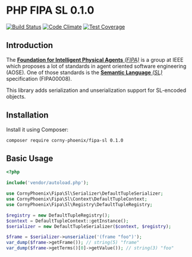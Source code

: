 PHP FIPA SL 0.1.0
=================

[![Build Status](https://travis-ci.org/CornyPhoenix/fipa-sl.svg?branch=master)](https://travis-ci.org/CornyPhoenix/tex-tools) [![Code Climate](https://codeclimate.com/github/CornyPhoenix/fipa-sl/badges/gpa.svg)](https://codeclimate.com/github/CornyPhoenix/fipa-sl) [![Test Coverage](https://codeclimate.com/github/CornyPhoenix/fipa-sl/badges/coverage.svg)](https://codeclimate.com/github/CornyPhoenix/fipa-sl)

## Introduction

The [**Foundation for Intelligent Physical Agents** *(FIPA)*][FIPA] is a group at IEEE which proposes a lot of standards in agent oriented software engineering (AOSE). One of those standards is the [**Semantic Language** *(SL)*][SL] specification (FIPA00008). 

This library adds serialization and unserialization support for SL-encoded objects.

## Installation

Install it using Composer:

```
composer require corny-phoenix/fipa-sl 0.1.0
```

[FIPA]: http://en.wikipedia.org/wiki/FIPA
[SL]: http://www.fipa.org/specs/fipa00008/

## Basic Usage

```php
<?php

include('vendor/autoload.php');

use CornyPhoenix\Fipa\Sl\Serializer\DefaultTupleSerializer;
use CornyPhoenix\Fipa\Sl\Context\DefaultTupleContext;
use CornyPhoenix\Fipa\Sl\Registry\DefaultTupleRegistry;

$registry = new DefaultTupleRegistry();
$context = DefaultTupleContext::getInstance();
$serializer = new DefaultTupleSerializer($context, $registry);

$frame = $serializer->unserialize('(frame "foo")');
var_dump($frame->getFrame()); // string(5) "frame"
var_dump($frame->getTerms()[0]->getValue()); // string(3) "foo"
```
